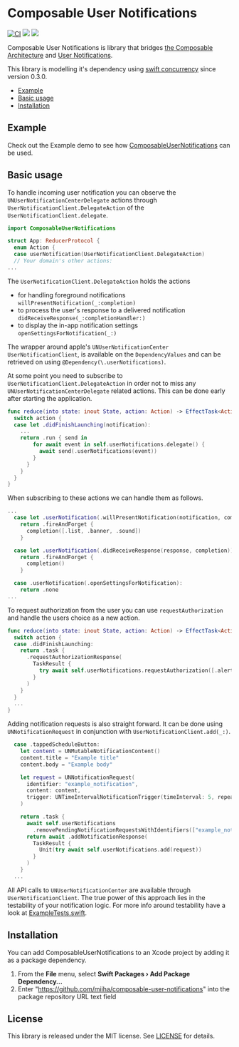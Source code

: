 # Composable User Notifications

[![CI](https://github.com/Miiha/composable-user-notifications/actions/workflows/ci.yml/badge.svg?branch=main)](https://github.com/Miiha/composable-user-notifications/actions?query=workflow%3ACI)
[![](https://img.shields.io/endpoint?url=https%3A%2F%2Fswiftpackageindex.com%2Fapi%2Fpackages%2Fpointfreeco%2Fcomposable-user-notifications%2Fbadge%3Ftype%3Dswift-versions)](https://swiftpackageindex.com/Miiha/composable-user-notifications)
[![](https://img.shields.io/endpoint?url=https%3A%2F%2Fswiftpackageindex.com%2Fapi%2Fpackages%2Fpointfreeco%2Fcomposable-user-notifications%2Fbadge%3Ftype%3Dplatforms)](https://swiftpackageindex.com/Miiha/composable-user-notifications)

Composable User Notifications is library that bridges [the Composable Architecture](https://github.com/pointfreeco/swift-composable-architecture) and [User Notifications](https://developer.apple.com/documentation/usernotifications).

This library is modelling it's dependency using [swift concurrency](https://pointfreeco.github.io/swift-composable-architecture/main/documentation/composablearchitecture/swiftconcurrency) since version 0.3.0.

* [Example](#example)
* [Basic usage](#basic-usage)
* [Installation](#installation)

## Example
Check out the Example demo to see how [ComposableUserNotifications](./Examples/Example) can be used.

## Basic usage
To handle incoming user notification you can observe the `UNUserNotificationCenterDelegate` actions through `UserNotificationClient.DelegateAction` of the `UserNotificationClient.delegate`.

```swift
import ComposableUserNotifications

struct App: ReducerProtocol {
  enum Action {
  case userNotification(UserNotificationClient.DelegateAction)
  // Your domain's other actions:
...
```

The `UserNotificationClient.DelegateAction` holds the actions
* for handling foreground notifications `willPresentNotification(_:completion)`
* to process the user's response to a delivered notification `didReceiveResponse(_:completionHandler:)`
* to display the in-app notification settings `openSettingsForNotification(_:)`

The wrapper around apple's `UNUserNotificationCenter` `UserNotificationClient`, is available on the `DependencyValues` and can be retrieved on using `@Dependency(\.userNotifications)`.

At some point you need to subscribe to `UserNotificationClient.DelegateAction` in order not to miss any `UNUserNotificationCenterDelegate` related actions. This can be done early after starting the application.

```swift
func reduce(into state: inout State, action: Action) -> EffectTask<Action> {
  switch action {
  case let .didFinishLaunching(notification):
    ...
    return .run { send in
        for await event in self.userNotifications.delegate() {
          await send(.userNotifications(event))
        }
      }
    }
  }
}
```

When subscribing to these actions we can handle them as follows.

```swift
...
  case let .userNotification(.willPresentNotification(notification, completion)):
    return .fireAndForget {
      completion([.list, .banner, .sound])
    }

  case let .userNotification(.didReceiveResponse(response, completion)):
    return .fireAndForget {
      completion()
    }

  case .userNotification(.openSettingsForNotification):
    return .none
...
```

To request authorization from the user you can use `requestAuthorization` and handle the users choice as a new action.

```swift
func reduce(into state: inout State, action: Action) -> EffectTask<Action> {
  switch action {
  case .didFinishLaunching:
    return .task {
      .requestAuthorizationResponse(
        TaskResult {
          try await self.userNotifications.requestAuthorization([.alert, .badge, .sound])
        }
      )
    }
  }
  ...
}
```

Adding notification requests is also straight forward. It can be done using `UNNotificationRequest` in conjunction with `UserNotificationClient.add(_:)`.

```swift
  case .tappedScheduleButton:
    let content = UNMutableNotificationContent()
    content.title = "Example title"
    content.body = "Example body"

    let request = UNNotificationRequest(
      identifier: "example_notification",
      content: content,
      trigger: UNTimeIntervalNotificationTrigger(timeInterval: 5, repeats: false)
    )

    return .task {
      await self.userNotifications
        .removePendingNotificationRequestsWithIdentifiers(["example_notification"])
      return await .addNotificationResponse(
        TaskResult {
          Unit(try await self.userNotifications.add(request))
        }
      )
    }
  ...
```
All API calls to `UNUserNotificationCenter` are available through `UserNotificationClient`. 
The true power of this approach lies in the testability of your notification logic.
For more info around testability have a look at [ExampleTests.swift](./Examples/Example/ExampleTests/ExampleTests.swift).

## Installation

You can add ComposableUserNotifications to an Xcode project by adding it as a package dependency.

  1. From the **File** menu, select **Swift Packages › Add Package Dependency…**
  2. Enter "https://github.com/miiha/composable-user-notifications" into the package repository URL text field

## License

This library is released under the MIT license. See [LICENSE](LICENSE) for details.
